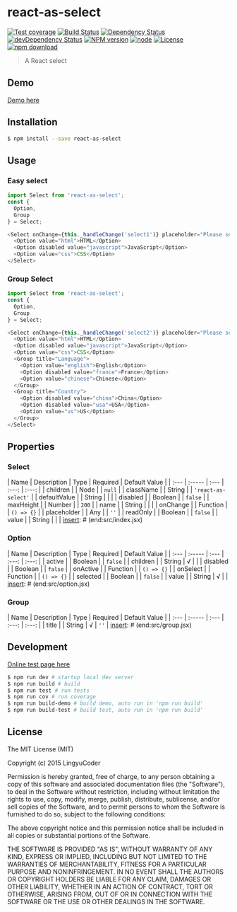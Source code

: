 # react-as-select

[![Test coverage](https://img.shields.io/coveralls/LingyuCoder/react-as-select.svg?style=flat-square)](https://coveralls.io/r/LingyuCoder/react-as-select?branch=master)
[![Build Status](https://travis-ci.org/LingyuCoder/react-as-select.png)](https://travis-ci.org/LingyuCoder/react-as-select)
[![Dependency Status](https://david-dm.org/LingyuCoder/react-as-select.svg)](https://david-dm.org/LingyuCoder/react-as-select)
[![devDependency Status](https://david-dm.org/LingyuCoder/react-as-select/dev-status.svg)](https://david-dm.org/LingyuCoder/react-as-select#info=devDependencies)
[![NPM version](http://img.shields.io/npm/v/react-as-select.svg?style=flat-square)](http://npmjs.org/package/react-as-select)
[![node](https://img.shields.io/badge/node.js-%3E=_4.0-green.svg?style=flat-square)](http://nodejs.org/download/)
[![License](http://img.shields.io/npm/l/react-as-select.svg?style=flat-square)](LICENSE)
[![npm download](https://img.shields.io/npm/dm/react-as-select.svg?style=flat-square)](https://npmjs.org/package/react-as-select)

> A React select

## Demo

[Demo here](http://LingyuCoder.github.io/react-as-select/demo/index.html)

## Installation

```bash
$ npm install --save react-as-select
```

## Usage

### Easy select

```js
import Select from 'react-as-select';
const {
  Option,
  Group
} = Select;

<Select onChange={this._handleChange('select1')} placeholder="Please select" value={this.state.select1} >
  <Option value="html">HTML</Option>
  <Option disabled value="javascript">JavaScript</Option>
  <Option value="css">CSS</Option>
</Select>
```

### Group Select

```js
import Select from 'react-as-select';
const {
  Option,
  Group
} = Select;

<Select onChange={this._handleChange('select2')} placeholder="Please select" value={this.state.select2} >
  <Option value="html">HTML</Option>
  <Option disabled value="javascript">JavaScript</Option>
  <Option value="css">CSS</Option>
  <Group title="Language">
    <Option value="english">English</Option>
    <Option disabled value="france">France</Option>
    <Option value="chinese">Chinese</Option>
  </Group>
  <Group title="Country">
    <Option disabled value="china">China</Option>
    <Option disabled value="usa">USA</Option>
    <Option value="us">US</Option>
  </Group>
</Select>
```

## Properties

### Select

[insert]: # (start:src/index.jsx|doc)
| Name | Description | Type | Required | Default Value |
| :--- | :----- | :--- | :---: | :---: |
| children |  | Node |  | `null` |
| className |  | String |  | `'react-as-select'` |
| defaultValue |  | String |  |  |
| disabled |  | Boolean |  | `false` |
| maxHeight |  | Number |  | `200` |
| name |  | String |  |  |
| onChange |  | Function |  | `() => {}` |
| placeholder |  | Any |  | `''` |
| readOnly |  | Boolean |  | `false` |
| value |  | String |  |  |
[insert]: # (end:src/index.jsx)

### Option

[insert]: # (start:src/option.jsx|doc)
| Name | Description | Type | Required | Default Value |
| :--- | :----- | :--- | :---: | :---: |
| active |  | Boolean |  | `false` |
| children |  | String | √ |  |
| disabled |  | Boolean |  | `false` |
| onActive |  | Function |  | `() => {}` |
| onSelect |  | Function |  | `() => {}` |
| selected |  | Boolean |  | `false` |
| value |  | String | √ |  |
[insert]: # (end:src/option.jsx)

### Group

[insert]: # (start:src/group.jsx|doc)
| Name | Description | Type | Required | Default Value |
| :--- | :----- | :--- | :---: | :---: |
| title |  | String | √ | `''` |
[insert]: # (end:src/group.jsx)

## Development

[Online test page here](http://LingyuCoder.github.io/react-as-select/test/test.html)

```bash
$ npm run dev # startup local dev server
$ npm run build # build
$ npm run test # run tests
$ npm run cov # run coverage
$ npm run build-demo # build demo, auto run in 'npm run build'
$ npm run build-test # build test, auto run in 'npm run build'
```

## License

The MIT License (MIT)

Copyright (c) 2015 LingyuCoder

Permission is hereby granted, free of charge, to any person obtaining a copy
of this software and associated documentation files (the "Software"), to deal
in the Software without restriction, including without limitation the rights
to use, copy, modify, merge, publish, distribute, sublicense, and/or sell
copies of the Software, and to permit persons to whom the Software is
furnished to do so, subject to the following conditions:

The above copyright notice and this permission notice shall be included in all
copies or substantial portions of the Software.

THE SOFTWARE IS PROVIDED "AS IS", WITHOUT WARRANTY OF ANY KIND, EXPRESS OR
IMPLIED, INCLUDING BUT NOT LIMITED TO THE WARRANTIES OF MERCHANTABILITY,
FITNESS FOR A PARTICULAR PURPOSE AND NONINFRINGEMENT. IN NO EVENT SHALL THE
AUTHORS OR COPYRIGHT HOLDERS BE LIABLE FOR ANY CLAIM, DAMAGES OR OTHER
LIABILITY, WHETHER IN AN ACTION OF CONTRACT, TORT OR OTHERWISE, ARISING FROM,
OUT OF OR IN CONNECTION WITH THE SOFTWARE OR THE USE OR OTHER DEALINGS IN THE
SOFTWARE.
